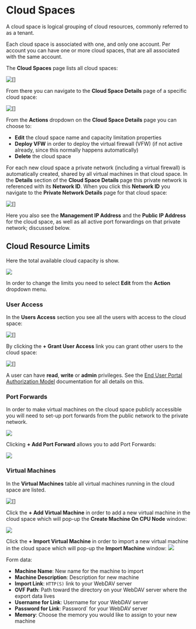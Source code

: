 # Cloud Spaces

A cloud space is logical grouping of cloud resources, commonly referred to as a tenant.

Each cloud space is associated with one, and only one account. Per account you can have one or more cloud spaces, that are all associated with the same account.

The **Cloud Spaces** page lists all cloud spaces:

![\[\]](../../.gitbook/assets/cloudspaces%20%283%29.png)

From there you can navigate to the **Cloud Space Details** page of a specific cloud space:

![\[\]](../../.gitbook/assets/cloudspacedetails%20%281%29.png)

From the **Actions** dropdown on the **Cloud Space Details** page you can choose to:

* **Edit** the cloud space name and capacity limitation properties
* **Deploy VFW** in order to deploy the virtual firewall \(VFW\) \(if not active already, since this normally happens automatically\)
* **Delete** the cloud space

For each new cloud space a private network \(including a virtual firewall\) is automatically created, shared by all virtual machines in that cloud space. In the **Details** section of the **Cloud Space Details** page this private network is referenced with its **Network ID**. When you click this **Network ID** you navigate to the **Private Network Details** page for that cloud space:

![\[\]](../../.gitbook/assets/privatenetworkdetails%20%282%29.png)

Here you also see the **Management IP Address** and the **Public IP Address** for the cloud space, as well as all active port forwardings on that private network; discussed below.

## Cloud Resource Limits

Here the total available cloud capacity is show.

![](../../.gitbook/assets/cloudresourcelimits.png)

In order to change the limits you need to select **Edit** from the **Action** dropdown menu.

### User Access

In the **Users Access** section you see all the users with access to the cloud space:

![\[\]](../../.gitbook/assets/usersaccess%20%282%29.png)

By clicking the **+ Grant User Access** link you can grant other users to the cloud space:

![\[\]](../../.gitbook/assets/grantuseraccess.png)

A user can have **read**, **write** or **admin** privileges. See the [End User Portal Authorization Model](../enduserportal/authorizationmodel.md) documentation for all details on this.

### Port Forwards

In order to make virtual machines on the cloud space publicly accessible you will need to set-up port forwards from the public network to the private network.

![](../../.gitbook/assets/portforwardings%20%281%29.png)

Clicking **+ Add Port Forward** allows you to add Port Forwards:

![](../../.gitbook/assets/createportforwardings.png)

### Virtual Machines

In the **Virtual Machines** table all virtual machines running in the cloud space are listed.

![\[\]](../../.gitbook/assets/virtualmachines%20%287%29.png)

Click the **+ Add Virtual Machine** in order to add a new virtual machine in the cloud space which will pop-up the **Create Machine On CPU Node** window:

![](../../.gitbook/assets/createmachine.png)

Click the **+ Import Virtual Machine** in order to import a new virtual machine in the cloud space which will pop-up the **Import Machine** window: ![](../../.gitbook/assets/importmachine%20%281%29.png)

Form data:

* **Machine Name**: New name for the machine to import
* **Machine Description**: Description for new machine 
* **Import Link**: `HTTP(S)` link to your WebDAV server
* **OVF Path**: Path toward the directory on your WebDAV server where the export data lives
* **Username for Link**: Username for your WebDAV server
* **Password for Link**: Password\` for your WebDAV server
* **Memory**: Choose the memory you would like to assign to your new machine

